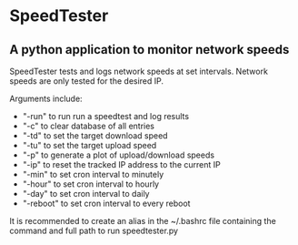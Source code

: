 **SpeedTester**
================

A python application to monitor network speeds
------------------

SpeedTester tests and logs network speeds at set intervals.
Network speeds are only tested for the desired IP.

Arguments include:
- "-run" to run run a speedtest and log results
- "-c" to clear database of all entries
- "-td" to set the target download speed
- "-tu" to set the target upload speed
- "-p" to generate a plot of upload/download speeds
- "-ip" to reset the tracked IP address to the current IP
- "-min" to set cron interval to minutely
- "-hour" to set cron interval to hourly
- "-day" to set cron interval to daily
- "-reboot" to set cron interval to every reboot

It is recommended to create an alias in the ~/.bashrc file containing the command and full path to run speedtester.py
